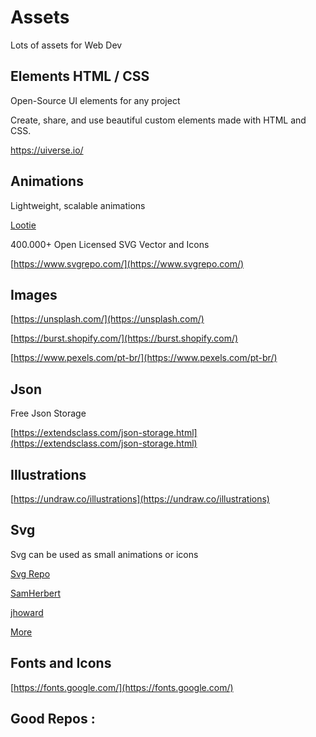 # Assets

Lots of assets for Web Dev

## Elements HTML / CSS

Open-Source UI elements for any project

Create, share, and use beautiful custom elements made with HTML and CSS.

https://uiverse.io/

## Animations

Lightweight, scalable animations

[Lootie](https://lottiefiles.com/)

400.000+ Open Licensed SVG Vector and Icons

[https://www.svgrepo.com/](https://www.svgrepo.com/)

## Images

[https://unsplash.com/](https://unsplash.com/)

[https://burst.shopify.com/](https://burst.shopify.com/)

[https://www.pexels.com/pt-br/](https://www.pexels.com/pt-br/)

## Json

Free Json Storage

[https://extendsclass.com/json-storage.html](https://extendsclass.com/json-storage.html)

## Illustrations

[https://undraw.co/illustrations](https://undraw.co/illustrations)

## Svg

Svg can be used as small animations or icons

[Svg Repo](https://www.svgrepo.com/)

[SamHerbert](https://github.com/SamHerbert/SVG-Loaders)

[jhoward](https://codepen.io/jhoward/pen/AgEYGj)

[More](https://bashooka.com/coding/resources-for-downloading-free-animated-svg-icons/)

## Fonts and Icons

[https://fonts.google.com/](https://fonts.google.com/)

## Good Repos :
